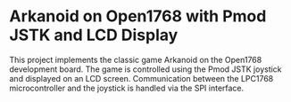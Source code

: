 # Arkanoid on Open1768 with Pmod JSTK and LCD Display

This project implements the classic game Arkanoid on the Open1768 development board.
The game is controlled using the Pmod JSTK joystick and displayed on an LCD screen.
Communication between the LPC1768 microcontroller and the joystick is handled via the SPI interface.
